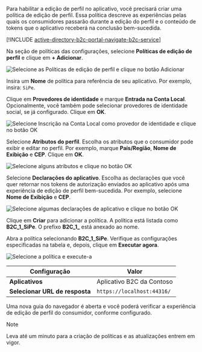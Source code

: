 Para habilitar a edição de perfil no aplicativo, você precisará criar uma política de edição de perfil. Essa política descreve as experiências pelas quais os consumidores passarão durante a edição do perfil e o conteúdo de tokens que o aplicativo receberá na conclusão bem-sucedida.

[!INCLUDE [active-directory-b2c-portal-navigate-b2c-service](active-directory-b2c-portal-navigate-b2c-service.md)]

Na seção de políticas das configurações, selecione **Políticas de edição de perfil** e clique em **+ Adicionar**.

![Selecione as Políticas de edição de perfil e clique no botão Adicionar](media/active-directory-b2c-create-profile-editing-policy/add-b2c-editing-policy.png)

Insira um **Nome** de política para referência de seu aplicativo. Por exemplo, insira: `SiPe`.

Clique em **Provedores de identidade** e marque **Entrada na Conta Local**. Opcionalmente, você também pode selecionar provedores de identidade social, se já configurado. Clique em **OK**.

![Selecione Inscrição na Conta Local como provedor de identidade e clique no botão OK](media/active-directory-b2c-create-profile-editing-policy/add-b2c-editing-identity-providers.png)

Selecione **Atributos do perfil**. Escolha os atributos que o consumidor pode exibir e editar no perfil. Por exemplo, marque **País/Região**, **Nome de Exibição** e **CEP**. Clique em **OK**.

![Selecione alguns atributos e clique no botão OK](media/active-directory-b2c-create-profile-editing-policy/add-b2c-editing-attributes.png)

Selecione **Declarações do aplicativo**. Escolha as declarações que você quer retornar nos tokens de autorização enviados ao aplicativo após uma experiência de edição de perfil bem-sucedida. Por exemplo, selecione **Nome de Exibição** e **CEP**.

![Selecione algumas declarações de aplicativo e clique no botão OK](media/active-directory-b2c-create-profile-editing-policy/add-b2c-editing-application-claims.png)

Clique em **Criar** para adicionar a política. A política está listada como **B2C_1_SiPe**. O prefixo **B2C_1_** está anexado ao nome.

Abra a política selecionando **B2C_1_SiPe**. Verifique as configurações especificadas na tabela e, depois, clique em **Executar agora**.

![Selecione a política e execute-a](media/active-directory-b2c-create-profile-editing-policy/run-b2c-editing-policy.png)

| Configuração      | Valor  |
| ------------ | ------ |
| **Aplicativos** | Aplicativo B2C da Contoso |
| **Selecionar URL de resposta** | `https://localhost:44316/` |

Uma nova guia do navegador é aberta e você poderá verificar a experiência de edição de perfil do consumidor, conforme configurado.

> [!NOTE]
> Leva até um minuto para a criação de políticas e as atualizações entrem em vigor.
>